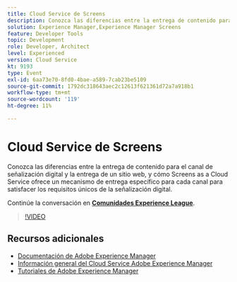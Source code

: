 ```yaml
---
title: Cloud Service de Screens
description: Conozca las diferencias entre la entrega de contenido para el canal de señalización digital y la entrega de un sitio web, y cómo Screens as a Cloud Service ofrece un mecanismo de entrega específico para cada canal para satisfacer los requisitos únicos de la señalización digital.
solution: Experience Manager,Experience Manager Screens
feature: Developer Tools
topic: Development
role: Developer, Architect
level: Experienced
version: Cloud Service
kt: 9193
type: Event
exl-id: 6aa73e70-8fd0-4bae-a589-7cab23be5109
source-git-commit: 1792dc318643aec2c12613f621361d72a7a918b1
workflow-type: tm+mt
source-wordcount: '119'
ht-degree: 11%

---
```


# Cloud Service de Screens

Conozca las diferencias entre la entrega de contenido para el canal de señalización digital y la entrega de un sitio web, y cómo Screens as a Cloud Service ofrece un mecanismo de entrega específico para cada canal para satisfacer los requisitos únicos de la señalización digital.

Continúe la conversación en **[Comunidades Experience League](https://adobe.ly/3umX8Be)**.

>[!VIDEO](https://video.tv.adobe.com/v/337885/?quality=12&learn=on&hidetitle=true)

## Recursos adicionales

- [Documentación de Adobe Experience Manager ](https://experienceleague.adobe.com/docs/experience-manager-cloud-service.html?lang=es)
- [Información general del Cloud Service Adobe Experience Manager](https://experienceleague.adobe.com/docs/experience-manager-cloud-service/overview/home.html)
- [Tutoriales de Adobe Experience Manager](https://experienceleague.adobe.com/docs/experience-manager-tutorials.html)
